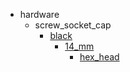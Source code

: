 * hardware
  * screw_socket_cap
    * [black](hardware/screw_socket_cap/black)
      * [14_mm](hardware/screw_socket_cap/black/14_mm)
        * [hex_head](hex_head)
